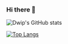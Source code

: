 ### Hi there 👋

<!--
**dsaha04/dsaha04** is a ✨ _special_ ✨ repository because its `README.md` (this file) appears on your GitHub profile.

Here are some ideas to get you started:

- 🔭 I’m currently working on ...
- 🌱 I’m currently learning ...
- 👯 I’m looking to collaborate on ...
- 🤔 I’m looking for help with ...
- 💬 Ask me about ...
- 📫 How to reach me: ...
- 😄 Pronouns: ...
- ⚡ Fun fact: ...
-->

![Dwip's GitHub stats](https://github-readme-stats.vercel.app/api?username=dsaha04&count_private=true&show_icons=true&theme=cobalt&border_color=#fff)


[![Top Langs](https://github-readme-stats.vercel.app/api/top-langs/?username=dsaha04&layout=compact&count_private=true&theme=cobalt&border_color=#fff)](https://github.com/dsaha04/github-readme-stats)

